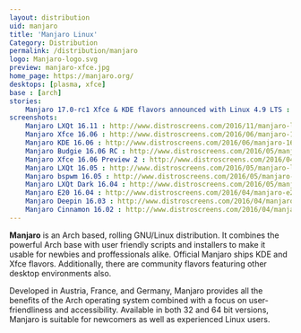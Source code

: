 ```yaml
---
layout: distribution
uid: manjaro
title: 'Manjaro Linux'
Category: Distribution
permalink: /distribution/manjaro
logo: Manjaro-logo.svg
preview: manjaro-xfce.jpg
home_page: https://manjaro.org/
desktops: [plasma, xfce]
base : [arch]
stories:
    Manjaro 17.0-rc1 Xfce & KDE flavors announced with Linux 4.9 LTS : http://www.open-source-feed.com/2017/02/manjaro-170-rc1-xfce-kde-flavors.html
screenshots:
    Manjaro LXQt 16.11 : http://www.distroscreens.com/2016/11/manjaro-lxqt-edition-1611-screenshots.html
    Manjaro Xfce 16.06 : http://www.distroscreens.com/2016/06/manjaro-1606-xfce-screenshots.html
    Manjaro KDE 16.06 : http://www.distroscreens.com/2016/06/manjaro-1606-kde-daniella-screenshots.html 
    Manjaro Budgie 16.06 RC : http://www.distroscreens.com/2016/05/manjaro-budgie-1606-rc-screenshots.html
    Manjaro Xfce 16.06 Preview 2 : http://www.distroscreens.com/2016/04/manjaro-xfce-1606-daniella-preview-2.html
    Manjaro LXQt 16.05 : http://www.distroscreens.com/2016/05/manjaro-lxqt-1605-ice-screenshots.html
    Manjaro bspwm 16.05 : http://www.distroscreens.com/2016/05/manjaro-bspwm-1605-screenshots.html
    Manjaro LXQt Dark 16.04 : http://www.distroscreens.com/2016/05/manjaro-lxqt-dark-1604-screenshots.html
    Manjaro E20 16.04 : http://www.distroscreens.com/2016/04/manjaro-e20-1604-screenshots.html
    Manjaro Deepin 16.03 : http://www.distroscreens.com/2016/04/manjaro-deepin-1603-screenshots.html
    Manjaro Cinnamon 16.02 : http://www.distroscreens.com/2016/04/manjaro-cinnamon-1602-screenshots.html
---
```


**Manjaro** is an Arch based, rolling GNU/Linux distribution. It combines the powerful Arch base with user friendly
scripts and installers to make it usable for newbies and proffessionals alike. Official Manjaro ships KDE and Xfce
flavors. Additionally, there are community flavors featuring other desktop environments also.

Developed in Austria, France, and Germany, Manjaro provides all the benefits of the Arch operating system combined with a focus on user-friendliness and accessibility. Available in both 32 and 64 bit versions, Manjaro is suitable for newcomers as well as experienced Linux users.

